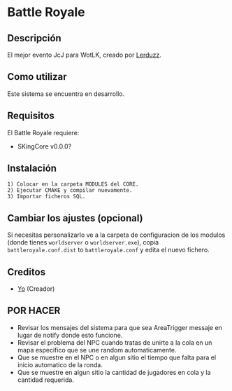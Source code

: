 # Battle Royale

## Descripción

El mejor evento JcJ para WotLK, creado por [Lerduzz](https://youtube.com/@lerduzz).


## Como utilizar

Este sistema se encuentra en desarrollo.


## Requisitos

El Battle Royale requiere:

- SKingCore v0.0.0?


## Instalación

```
1) Colocar en la carpeta MODULES del CORE.
2) Ejecutar CMAKE y compilar nuevamente.
3) Importar ficheros SQL.
```

## Cambiar los ajustes (opcional)

Si necesitas personalizarlo ve a la carpeta de configuracion de los modulos (donde tienes `worldserver` o `worldserver.exe`), copia `battleroyale.conf.dist` to `battleroyale.conf` y edita el nuevo fichero.


## Creditos

* [Yo](https://github.com/Lerduzz) (Creador)


## POR HACER
- Revisar los mensajes del sistema para que sea AreaTrigger messaje en lugar de notify donde esto funcione.
- Revisar el problema del NPC cuando tratas de unirte a la cola en un mapa especifico que se une random automaticamente.
- Que se muestre en el NPC o en algun sitio el tiempo que falta para el inicio automatico de la ronda.
- Que se muestre en algun sitio la cantidad de jugadores en cola y la cantidad requerida.
